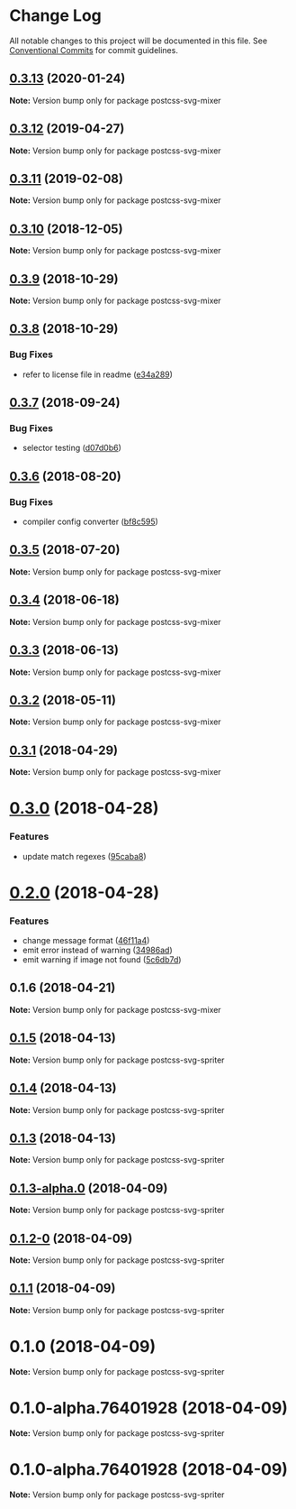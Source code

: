 # Change Log

All notable changes to this project will be documented in this file.
See [Conventional Commits](https://conventionalcommits.org) for commit guidelines.

<a name="0.3.13"></a>
## [0.3.13](https://github.com/JetBrains/svg-mixer/compare/postcss-svg-mixer@0.3.11...postcss-svg-mixer@0.3.13) (2020-01-24)




**Note:** Version bump only for package postcss-svg-mixer

<a name="0.3.12"></a>
## [0.3.12](https://github.com/JetBrains/svg-mixer/compare/postcss-svg-mixer@0.3.11...postcss-svg-mixer@0.3.12) (2019-04-27)




**Note:** Version bump only for package postcss-svg-mixer

<a name="0.3.11"></a>
## [0.3.11](https://github.com/JetBrains/svg-mixer/compare/postcss-svg-mixer@0.3.10...postcss-svg-mixer@0.3.11) (2019-02-08)




**Note:** Version bump only for package postcss-svg-mixer

<a name="0.3.10"></a>
## [0.3.10](https://github.com/JetBrains/svg-mixer/compare/postcss-svg-mixer@0.3.9...postcss-svg-mixer@0.3.10) (2018-12-05)




**Note:** Version bump only for package postcss-svg-mixer

<a name="0.3.9"></a>
## [0.3.9](https://github.com/JetBrains/svg-mixer/compare/postcss-svg-mixer@0.3.8...postcss-svg-mixer@0.3.9) (2018-10-29)




**Note:** Version bump only for package postcss-svg-mixer

<a name="0.3.8"></a>
## [0.3.8](https://github.com/kisenka/svg-mixer/packages/postcss-svg-mixer/compare/postcss-svg-mixer@0.3.7...postcss-svg-mixer@0.3.8) (2018-10-29)


### Bug Fixes

* refer to license file in readme ([e34a289](https://github.com/kisenka/svg-mixer/packages/postcss-svg-mixer/commit/e34a289))




<a name="0.3.7"></a>
## [0.3.7](https://github.com/kisenka/svg-mixer/packages/postcss-svg-mixer/compare/postcss-svg-mixer@0.3.6...postcss-svg-mixer@0.3.7) (2018-09-24)


### Bug Fixes

* selector testing ([d07d0b6](https://github.com/kisenka/svg-mixer/packages/postcss-svg-mixer/commit/d07d0b6))




<a name="0.3.6"></a>
## [0.3.6](https://github.com/kisenka/svg-mixer/packages/postcss-svg-mixer/compare/postcss-svg-mixer@0.3.5...postcss-svg-mixer@0.3.6) (2018-08-20)


### Bug Fixes

* compiler config converter ([bf8c595](https://github.com/kisenka/svg-mixer/packages/postcss-svg-mixer/commit/bf8c595))




<a name="0.3.5"></a>
## [0.3.5](https://github.com/kisenka/svg-mixer/packages/postcss-svg-mixer/compare/postcss-svg-mixer@0.3.4...postcss-svg-mixer@0.3.5) (2018-07-20)




**Note:** Version bump only for package postcss-svg-mixer

<a name="0.3.4"></a>
## [0.3.4](https://github.com/kisenka/svg-mixer/packages/postcss-svg-mixer/compare/postcss-svg-mixer@0.3.3...postcss-svg-mixer@0.3.4) (2018-06-18)




**Note:** Version bump only for package postcss-svg-mixer

<a name="0.3.3"></a>
## [0.3.3](https://github.com/kisenka/svg-mixer/packages/postcss-svg-mixer/compare/postcss-svg-mixer@0.3.2...postcss-svg-mixer@0.3.3) (2018-06-13)




**Note:** Version bump only for package postcss-svg-mixer

<a name="0.3.2"></a>
## [0.3.2](https://github.com/kisenka/svg-mixer/packages/postcss-svg-mixer/compare/postcss-svg-mixer@0.3.1...postcss-svg-mixer@0.3.2) (2018-05-11)




**Note:** Version bump only for package postcss-svg-mixer

<a name="0.3.1"></a>
## [0.3.1](https://github.com/kisenka/svg-mixer/packages/postcss-svg-mixer/compare/postcss-svg-mixer@0.3.0...postcss-svg-mixer@0.3.1) (2018-04-29)




**Note:** Version bump only for package postcss-svg-mixer

<a name="0.3.0"></a>
# [0.3.0](https://github.com/kisenka/svg-mixer/packages/postcss-svg-mixer/compare/postcss-svg-mixer@0.2.0...postcss-svg-mixer@0.3.0) (2018-04-28)


### Features

* update match regexes ([95caba8](https://github.com/kisenka/svg-mixer/packages/postcss-svg-mixer/commit/95caba8))




<a name="0.2.0"></a>
# [0.2.0](https://github.com/kisenka/svg-mixer/packages/postcss-svg-mixer/compare/postcss-svg-mixer@0.1.6...postcss-svg-mixer@0.2.0) (2018-04-28)


### Features

* change message format ([46f11a4](https://github.com/kisenka/svg-mixer/packages/postcss-svg-mixer/commit/46f11a4))
* emit error instead of warning ([34986ad](https://github.com/kisenka/svg-mixer/packages/postcss-svg-mixer/commit/34986ad))
* emit warning if image not found ([5c6db7d](https://github.com/kisenka/svg-mixer/packages/postcss-svg-mixer/commit/5c6db7d))




<a name="0.1.6"></a>
## 0.1.6 (2018-04-21)




**Note:** Version bump only for package postcss-svg-mixer

<a name="0.1.5"></a>
## [0.1.5](https://github.com/kisenka/svg-baker/packages/postcss-svg-spriter/compare/postcss-svg-spriter@0.1.4...postcss-svg-spriter@0.1.5) (2018-04-13)




**Note:** Version bump only for package postcss-svg-spriter

<a name="0.1.4"></a>
## [0.1.4](https://github.com/kisenka/svg-baker/packages/postcss-svg-spriter/compare/postcss-svg-spriter@0.1.3...postcss-svg-spriter@0.1.4) (2018-04-13)




**Note:** Version bump only for package postcss-svg-spriter

<a name="0.1.3"></a>
## [0.1.3](https://github.com/kisenka/svg-baker/packages/postcss-svg-spriter/compare/postcss-svg-spriter@0.1.3-alpha.0...postcss-svg-spriter@0.1.3) (2018-04-13)




**Note:** Version bump only for package postcss-svg-spriter

<a name="0.1.3-alpha.0"></a>
## [0.1.3-alpha.0](https://github.com/kisenka/svg-baker/packages/postcss-svg-spriter/compare/postcss-svg-spriter@0.1.2-0...postcss-svg-spriter@0.1.3-alpha.0) (2018-04-09)




**Note:** Version bump only for package postcss-svg-spriter

<a name="0.1.2-0"></a>
## [0.1.2-0](https://github.com/kisenka/svg-baker/packages/postcss-svg-spriter/compare/postcss-svg-spriter@0.1.1...postcss-svg-spriter@0.1.2-0) (2018-04-09)




**Note:** Version bump only for package postcss-svg-spriter

<a name="0.1.1"></a>
## [0.1.1](https://github.com/kisenka/svg-baker/packages/postcss-svg-spriter/compare/postcss-svg-spriter@0.1.0...postcss-svg-spriter@0.1.1) (2018-04-09)




**Note:** Version bump only for package postcss-svg-spriter

<a name="0.1.0"></a>
# 0.1.0 (2018-04-09)




**Note:** Version bump only for package postcss-svg-spriter

<a name="0.1.0-alpha.76401928"></a>
# 0.1.0-alpha.76401928 (2018-04-09)




**Note:** Version bump only for package postcss-svg-spriter

<a name="0.1.0-alpha.76401928"></a>
# 0.1.0-alpha.76401928 (2018-04-09)




**Note:** Version bump only for package postcss-svg-spriter
